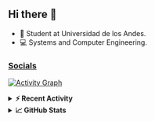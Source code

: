 ## Hi there 👋

<!--
**Daniel-VergaraM/Daniel-VergaraM** is a ✨ _special_ ✨ repository because its `README.md` (this file) appears on your GitHub profile.-->

- 🌱 Student at Universidad de los Andes.
- 💻 Systems and Computer Engineering.


<h3><a href="https://dvergaram.is-a.dev/links" target="_blank">Socials</a></h3>
  


[![Activity Graph](https://github-readme-activity-graph.vercel.app/graph?username=daniel-vergaram&theme=github-dark-dimmed&custom_title=Daniel%27s%20Activity%20Graph&hide_border=true)](https://github.com/ashutosh00710/github-readme-activity-graph)

<!--START_SECTION:activity-->

<!--END_SECTION:activity-->

<details> <summary> <b>⚡ Recent Activity</b> </summary>
  
<!--START_SECTION:waka-->
![Code Time](http://img.shields.io/badge/Code%20Time-453%20hrs%203%20mins-blue)

![Lines of code](https://img.shields.io/badge/From%20Hello%20World%20I%27ve%20Written-627.4%20thousand%20lines%20of%20code-blue)

**🐱 My GitHub Data** 

> 📦 ? Used in GitHub's Storage 
 > 
> 🏆 156 Contributions in the Year 2025
 > 
> 💼 Opted to Hire
 > 
> 📜 15 Public Repositories 
 > 
> 🔑 0 Private Repositories 
 > 
**I'm an Early 🐤** 

```text
🌞 Morning                208 commits         █████░░░░░░░░░░░░░░░░░░░░   19.05 % 
🌆 Daytime                355 commits         ████████░░░░░░░░░░░░░░░░░   32.51 % 
🌃 Evening                386 commits         █████████░░░░░░░░░░░░░░░░   35.35 % 
🌙 Night                  143 commits         ███░░░░░░░░░░░░░░░░░░░░░░   13.10 % 
```


📊 **This Week I Spent My Time On** 

```text
🕑︎ Time Zone: America/Bogota

💬 Programming Languages: 
Python                   2 hrs 57 mins       ███████████░░░░░░░░░░░░░░   43.70 % 
HTML                     1 hr 59 mins        ███████░░░░░░░░░░░░░░░░░░   29.37 % 
CSV                      39 mins             ██░░░░░░░░░░░░░░░░░░░░░░░   09.60 % 
Java                     22 mins             █░░░░░░░░░░░░░░░░░░░░░░░░   05.54 % 
Bash                     11 mins             █░░░░░░░░░░░░░░░░░░░░░░░░   02.74 % 

🐱‍💻 Projects: 
scripts                  6 hrs 24 mins       ████████████████████████░   94.46 % 
DPOO                     22 mins             █░░░░░░░░░░░░░░░░░░░░░░░░   05.53 % 
Parcial1                 0 secs              ░░░░░░░░░░░░░░░░░░░░░░░░░   00.01 % 
```


 Last Updated on 05/09/2025 02:00:58 UTC
<!--END_SECTION:waka-->

</details>

<details> <summary> <b>📈 GitHub Stats</b> </summary>
<!--START_SECTION:simplewaka-->

```txt
From: 10 June 2024 - To: 11 September 2025

Total Time: 453 hrs 3 mins

Java                149 hrs 8 mins  🟩🟩🟩🟩🟩🟩🟩🟩⬜⬜⬜⬜⬜⬜⬜⬜⬜⬜⬜⬜⬜⬜⬜⬜⬜   32.92 %
TypeScript          100 hrs 31 mins 🟩🟩🟩🟩🟩🟨⬜⬜⬜⬜⬜⬜⬜⬜⬜⬜⬜⬜⬜⬜⬜⬜⬜⬜⬜   22.19 %
JavaScript          67 hrs 55 mins  🟩🟩🟩🟨⬜⬜⬜⬜⬜⬜⬜⬜⬜⬜⬜⬜⬜⬜⬜⬜⬜⬜⬜⬜⬜   14.99 %
Bash                20 hrs 48 mins  🟩⬜⬜⬜⬜⬜⬜⬜⬜⬜⬜⬜⬜⬜⬜⬜⬜⬜⬜⬜⬜⬜⬜⬜⬜   04.59 %
HTML                19 hrs 6 mins   🟩⬜⬜⬜⬜⬜⬜⬜⬜⬜⬜⬜⬜⬜⬜⬜⬜⬜⬜⬜⬜⬜⬜⬜⬜   04.22 %
```

<!--END_SECTION:simplewaka-->
</details>
